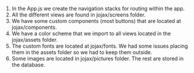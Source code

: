 1. In the App.js we create the navigation stacks for routing within the app.
2. All the different views are found in jojax/screens folder.
3. We have some custom components (most buttons) that are located at jojax/components.
4. We have a color scheme that we import to all views located in the jojax/assets folder.
5. The custom fonts are located at jojax/fonts. We had some issues placing them in the assets folder so we had to keep them outside.
6. Some images are located in jojax/pictures folder. The rest are stored in the database.
